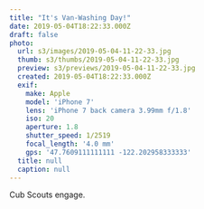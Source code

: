 ```yaml
---
title: "It's Van-Washing Day!"
date: 2019-05-04T18:22:33.000Z
draft: false
photo:
  url: s3/images/2019-05-04-11-22-33.jpg
  thumb: s3/thumbs/2019-05-04-11-22-33.jpg
  preview: s3/previews/2019-05-04-11-22-33.jpg
  created: 2019-05-04T18:22:33.000Z
  exif:
    make: Apple
    model: 'iPhone 7'
    lens: 'iPhone 7 back camera 3.99mm f/1.8'
    iso: 20
    aperture: 1.8
    shutter_speed: 1/2519
    focal_length: '4.0 mm'
    gps: '47.7609111111111 -122.202958333333'
  title: null
  caption: null
---
```


Cub Scouts engage.
